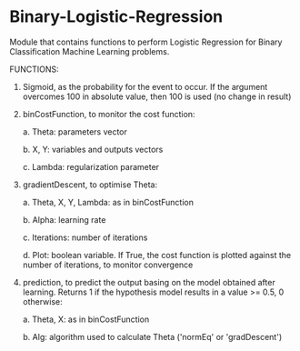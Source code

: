 # Binary-Logistic-Regression

Module that contains functions to perform Logistic Regression for Binary Classification Machine Learning problems.

FUNCTIONS:

1. Sigmoid, as the probability for the event to occur. If the argument overcomes 100 in absolute value, then 100 is used (no change in result)
    
2. binCostFunction, to monitor the cost function:

    a. Theta: parameters vector
    
    b. X, Y: variables and outputs vectors
    
    c. Lambda: regularization parameter
    
3. gradientDescent, to optimise Theta:

    a. Theta, X, Y, Lambda: as in binCostFunction
    
    b. Alpha: learning rate
    
    c. Iterations: number of iterations
    
    d. Plot: boolean variable. If True, the cost function is plotted against the number of iterations, to monitor convergence
        
4. prediction, to predict the output basing on the model obtained after learning. Returns 1 if the hypothesis model results in a value >= 0.5, 0 otherwise:

    a. Theta, X: as in binCostFunction
    
    b. Alg: algorithm used to calculate Theta ('normEq' or 'gradDescent')
